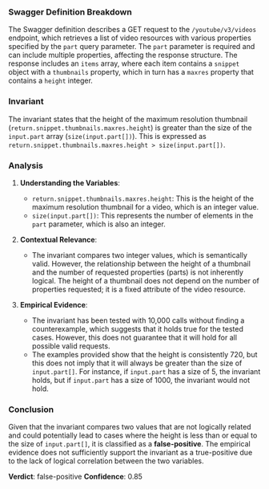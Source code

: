### Swagger Definition Breakdown
The Swagger definition describes a GET request to the `/youtube/v3/videos` endpoint, which retrieves a list of video resources with various properties specified by the `part` query parameter. The `part` parameter is required and can include multiple properties, affecting the response structure. The response includes an `items` array, where each item contains a `snippet` object with a `thumbnails` property, which in turn has a `maxres` property that contains a `height` integer.

### Invariant
The invariant states that the height of the maximum resolution thumbnail (`return.snippet.thumbnails.maxres.height`) is greater than the size of the `input.part` array (`size(input.part[])`). This is expressed as `return.snippet.thumbnails.maxres.height > size(input.part[])`.

### Analysis
1. **Understanding the Variables**:
   - `return.snippet.thumbnails.maxres.height`: This is the height of the maximum resolution thumbnail for a video, which is an integer value.
   - `size(input.part[])`: This represents the number of elements in the `part` parameter, which is also an integer.

2. **Contextual Relevance**:
   - The invariant compares two integer values, which is semantically valid. However, the relationship between the height of a thumbnail and the number of requested properties (parts) is not inherently logical. The height of a thumbnail does not depend on the number of properties requested; it is a fixed attribute of the video resource.

3. **Empirical Evidence**:
   - The invariant has been tested with 10,000 calls without finding a counterexample, which suggests that it holds true for the tested cases. However, this does not guarantee that it will hold for all possible valid requests.
   - The examples provided show that the height is consistently 720, but this does not imply that it will always be greater than the size of `input.part[]`. For instance, if `input.part` has a size of 5, the invariant holds, but if `input.part` has a size of 1000, the invariant would not hold.

### Conclusion
Given that the invariant compares two values that are not logically related and could potentially lead to cases where the height is less than or equal to the size of `input.part[]`, it is classified as a **false-positive**. The empirical evidence does not sufficiently support the invariant as a true-positive due to the lack of logical correlation between the two variables. 

**Verdict**: false-positive
**Confidence**: 0.85
